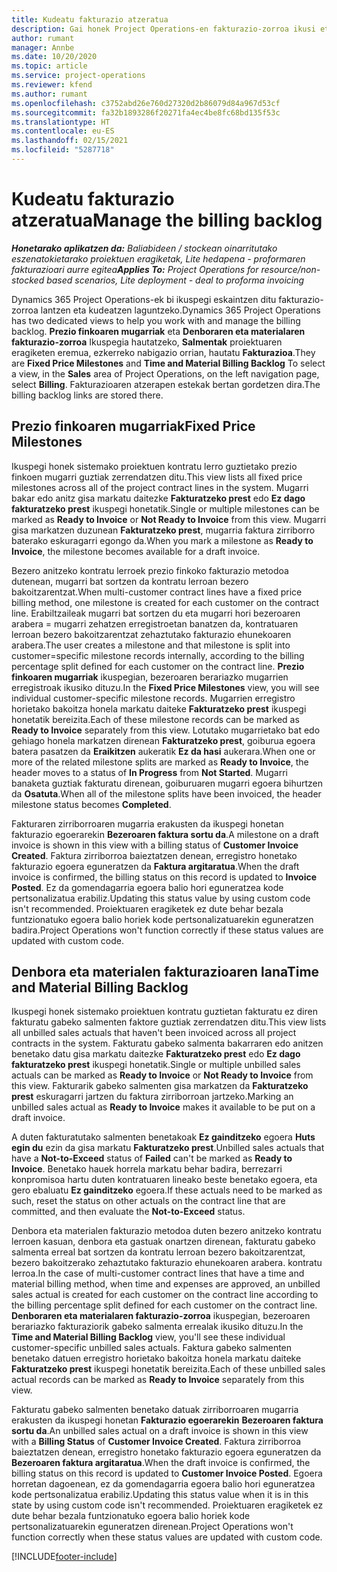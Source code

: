 ```yaml
---
title: Kudeatu fakturazio atzeratua
description: Gai honek Project Operations-en fakturazio-zorroa ikusi eta nola lan egin jakiteko informazioa eskaintzen du.
author: rumant
manager: Annbe
ms.date: 10/20/2020
ms.topic: article
ms.service: project-operations
ms.reviewer: kfend
ms.author: rumant
ms.openlocfilehash: c3752abd26e760d27320d2b86079d84a967d53cf
ms.sourcegitcommit: fa32b1893286f20271fa4ec4be8fc68bd135f53c
ms.translationtype: HT
ms.contentlocale: eu-ES
ms.lasthandoff: 02/15/2021
ms.locfileid: "5287718"
---
```

# <a name="manage-the-billing-backlog"></a><span data-ttu-id="a163c-103">Kudeatu fakturazio atzeratua</span><span class="sxs-lookup"><span data-stu-id="a163c-103">Manage the billing backlog</span></span>

<span data-ttu-id="a163c-104">_**Honetarako aplikatzen da:** Baliabideen / stockean oinarritutako eszenatokietarako proiektuen eragiketak, Lite hedapena - proformaren fakturazioari aurre egitea_</span><span class="sxs-lookup"><span data-stu-id="a163c-104">_**Applies To:** Project Operations for resource/non-stocked based scenarios, Lite deployment - deal to proforma invoicing_</span></span>

<span data-ttu-id="a163c-105">Dynamics 365 Project Operations-ek bi ikuspegi eskaintzen ditu fakturazio-zorroa lantzen eta kudeatzen laguntzeko.</span><span class="sxs-lookup"><span data-stu-id="a163c-105">Dynamics 365 Project Operations has two dedicated views to help you work with and manage the billing backlog.</span></span> <span data-ttu-id="a163c-106">**Prezio finkoaren mugarriak** eta **Denboraren eta materialaren fakturazio-zorroa** Ikuspegia hautatzeko, **Salmentak** proiektuaren eragiketen eremua, ezkerreko nabigazio orrian, hautatu **Fakturazioa**.</span><span class="sxs-lookup"><span data-stu-id="a163c-106">They are **Fixed Price Milestones** and **Time and Material Billing Backlog** To select a view, in the **Sales** area of Project Operations, on the left navigation page, select **Billing**.</span></span> <span data-ttu-id="a163c-107">Fakturazioaren atzerapen estekak bertan gordetzen dira.</span><span class="sxs-lookup"><span data-stu-id="a163c-107">The billing backlog links are stored there.</span></span>

## <a name="fixed-price-milestones"></a><span data-ttu-id="a163c-108">Prezio finkoaren mugarriak</span><span class="sxs-lookup"><span data-stu-id="a163c-108">Fixed Price Milestones</span></span>

<span data-ttu-id="a163c-109">Ikuspegi honek sistemako proiektuen kontratu lerro guztietako prezio finkoen mugarri guztiak zerrendatzen ditu.</span><span class="sxs-lookup"><span data-stu-id="a163c-109">This view lists all fixed price milestones across all of the project contract lines in the system.</span></span> <span data-ttu-id="a163c-110">Mugarri bakar edo anitz gisa markatu daitezke **Fakturatzeko prest** edo **Ez dago fakturatzeko prest** ikuspegi honetatik.</span><span class="sxs-lookup"><span data-stu-id="a163c-110">Single or multiple milestones can be marked as **Ready to Invoice** or **Not Ready to Invoice** from this view.</span></span> <span data-ttu-id="a163c-111">Mugarri gisa markatzen duzunean **Fakturatzeko prest**, mugarria faktura zirriborro baterako eskuragarri egongo da.</span><span class="sxs-lookup"><span data-stu-id="a163c-111">When you mark a milestone as **Ready to Invoice**, the milestone becomes available for a draft invoice.</span></span>

<span data-ttu-id="a163c-112">Bezero anitzeko kontratu lerroek prezio finkoko fakturazio metodoa dutenean, mugarri bat sortzen da kontratu lerroan bezero bakoitzarentzat.</span><span class="sxs-lookup"><span data-stu-id="a163c-112">When multi-customer contract lines have a fixed price billing method, one milestone is created for each customer on the contract line.</span></span> <span data-ttu-id="a163c-113">Erabiltzaileak mugarri bat sortzen du eta mugarri hori bezeroaren arabera = mugarri zehatzen erregistroetan banatzen da, kontratuaren lerroan bezero bakoitzarentzat zehaztutako fakturazio ehunekoaren arabera.</span><span class="sxs-lookup"><span data-stu-id="a163c-113">The user creates a milestone and that milestone is split into customer=specific milestone records internally, according to the billing percentage split defined for each customer on the contract line.</span></span> <span data-ttu-id="a163c-114">**Prezio finkoaren mugarriak** ikuspegian, bezeroaren berariazko mugarrien erregistroak ikusiko dituzu.</span><span class="sxs-lookup"><span data-stu-id="a163c-114">In the **Fixed Price Milestones** view, you will see individual customer-specific milestone records.</span></span> <span data-ttu-id="a163c-115">Mugarrien erregistro horietako bakoitza honela markatu daiteke **Fakturatzeko prest** ikuspegi honetatik bereizita.</span><span class="sxs-lookup"><span data-stu-id="a163c-115">Each of these milestone records can be marked as **Ready to Invoice** separately from this view.</span></span> <span data-ttu-id="a163c-116">Lotutako mugarrietako bat edo gehiago honela markatzen direnean **Fakturatzeko prest**, goiburua egoera batera pasatzen da **Eraikitzen** aukeratik **Ez da hasi** aukerara.</span><span class="sxs-lookup"><span data-stu-id="a163c-116">When one or more of the related milestone splits are marked as **Ready to Invoice**, the header moves to a status of **In Progress** from **Not Started**.</span></span> <span data-ttu-id="a163c-117">Mugarri banaketa guztiak fakturatu direnean, goiburuaren mugarri egoera bihurtzen da **Osatuta**.</span><span class="sxs-lookup"><span data-stu-id="a163c-117">When all of the milestone splits have been invoiced, the header milestone status becomes **Completed**.</span></span>

<span data-ttu-id="a163c-118">Fakturaren zirriborroaren mugarria erakusten da ikuspegi honetan fakturazio egoerarekin **Bezeroaren faktura sortu da**.</span><span class="sxs-lookup"><span data-stu-id="a163c-118">A milestone on a draft invoice is shown in this view with a billing status of **Customer Invoice Created**.</span></span> <span data-ttu-id="a163c-119">Faktura zirriborroa baieztatzen denean, erregistro honetako fakturazio egoera eguneratzen da **Faktura argitaratua**.</span><span class="sxs-lookup"><span data-stu-id="a163c-119">When the draft invoice is confirmed, the billing status on this record is updated to **Invoice Posted**.</span></span> <span data-ttu-id="a163c-120">Ez da gomendagarria egoera balio hori eguneratzea kode pertsonalizatua erabiliz.</span><span class="sxs-lookup"><span data-stu-id="a163c-120">Updating this status value by using custom code isn't recommended.</span></span> <span data-ttu-id="a163c-121">Proiektuaren eragiketek ez dute behar bezala funtzionatuko egoera balio horiek kode pertsonalizatuarekin eguneratzen badira.</span><span class="sxs-lookup"><span data-stu-id="a163c-121">Project Operations won't function correctly if these status values are updated with custom code.</span></span>

## <a name="time-and-material-billing-backlog"></a><span data-ttu-id="a163c-122">Denbora eta materialen fakturazioaren lana</span><span class="sxs-lookup"><span data-stu-id="a163c-122">Time and Material Billing Backlog</span></span>

<span data-ttu-id="a163c-123">Ikuspegi honek sistemako proiektuen kontratu guztietan fakturatu ez diren fakturatu gabeko salmenten faktore guztiak zerrendatzen ditu.</span><span class="sxs-lookup"><span data-stu-id="a163c-123">This view lists all unbilled sales actuals that haven't been invoiced across all project contracts in the system.</span></span> <span data-ttu-id="a163c-124">Fakturatu gabeko salmenta bakarraren edo anitzen benetako datu gisa markatu daitezke **Fakturatzeko prest** edo **Ez dago fakturatzeko prest** ikuspegi honetatik.</span><span class="sxs-lookup"><span data-stu-id="a163c-124">Single or multiple unbilled sales actuals can be marked as **Ready to Invoice** or **Not Ready to Invoice** from this view.</span></span> <span data-ttu-id="a163c-125">Fakturarik gabeko salmenten gisa markatzen da **Fakturatzeko prest** eskuragarri jartzen du faktura zirriborroan jartzeko.</span><span class="sxs-lookup"><span data-stu-id="a163c-125">Marking an unbilled sales actual as **Ready to Invoice** makes it available to be put on a draft invoice.</span></span>

<span data-ttu-id="a163c-126">A duten fakturatutako salmenten benetakoak **Ez gainditzeko** egoera **Huts egin du** ezin da gisa markatu **Fakturatzeko prest**.</span><span class="sxs-lookup"><span data-stu-id="a163c-126">Unbilled sales actuals that have a **Not-to-Exceed** status of **Failed** can't be marked as **Ready to Invoice**.</span></span> <span data-ttu-id="a163c-127">Benetako hauek horrela markatu behar badira, berrezarri konpromisoa hartu duten kontratuaren lineako beste benetako egoera, eta gero ebaluatu **Ez gainditzeko** egoera.</span><span class="sxs-lookup"><span data-stu-id="a163c-127">If these actuals need to be marked as such, reset the status on other actuals on the contract line that are committed, and then evaluate the **Not-to-Exceed** status.</span></span>

<span data-ttu-id="a163c-128">Denbora eta materialen fakturazio metodoa duten bezero anitzeko kontratu lerroen kasuan, denbora eta gastuak onartzen direnean, fakturatu gabeko salmenta erreal bat sortzen da kontratu lerroan bezero bakoitzarentzat, bezero bakoitzerako zehaztutako fakturazio ehunekoaren arabera. kontratu lerroa.</span><span class="sxs-lookup"><span data-stu-id="a163c-128">In the case of multi-customer contract lines that have a time and material billing method, when time and expenses are approved, an unbilled sales actual is created for each customer on the contract line according to the billing percentage split defined for each customer on the contract line.</span></span> <span data-ttu-id="a163c-129">**Denboraren eta materialaren fakturazio-zorroa** ikuspegian, bezeroaren berariazko fakturaziorik gabeko salmenta errealak ikusiko dituzu.</span><span class="sxs-lookup"><span data-stu-id="a163c-129">In the **Time and Material Billing Backlog** view, you'll see these individual customer-specific unbilled sales actuals.</span></span> <span data-ttu-id="a163c-130">Faktura gabeko salmenten benetako datuen erregistro horietako bakoitza honela markatu daiteke **Fakturatzeko prest** ikuspegi honetatik bereizita.</span><span class="sxs-lookup"><span data-stu-id="a163c-130">Each of these unbilled sales actual records can be marked as **Ready to Invoice** separately from this view.</span></span>

<span data-ttu-id="a163c-131">Fakturatu gabeko salmenten benetako datuak zirriborroaren mugarria erakusten da ikuspegi honetan **Fakturazio egoerarekin** **Bezeroaren faktura sortu da**.</span><span class="sxs-lookup"><span data-stu-id="a163c-131">An unbilled sales actual on a draft invoice is shown in this view with a **Billing Status** of **Customer Invoice Created**.</span></span> <span data-ttu-id="a163c-132">Faktura zirriborroa baieztatzen denean, erregistro honetako fakturazio egoera eguneratzen da **Bezeroaren faktura argitaratua**.</span><span class="sxs-lookup"><span data-stu-id="a163c-132">When the draft invoice is confirmed, the billing status on this record is updated to **Customer Invoice Posted**.</span></span> <span data-ttu-id="a163c-133">Egoera horretan dagoenean, ez da gomendagarria egoera balio hori eguneratzea kode pertsonalizatua erabiliz.</span><span class="sxs-lookup"><span data-stu-id="a163c-133">Updating this status value when it is in this state by using custom code isn't recommended.</span></span> <span data-ttu-id="a163c-134">Proiektuaren eragiketek ez dute behar bezala funtzionatuko egoera balio horiek kode pertsonalizatuarekin eguneratzen direnean.</span><span class="sxs-lookup"><span data-stu-id="a163c-134">Project Operations won't function correctly when these status values are updated with custom code.</span></span>


[!INCLUDE[footer-include](../includes/footer-banner.md)]